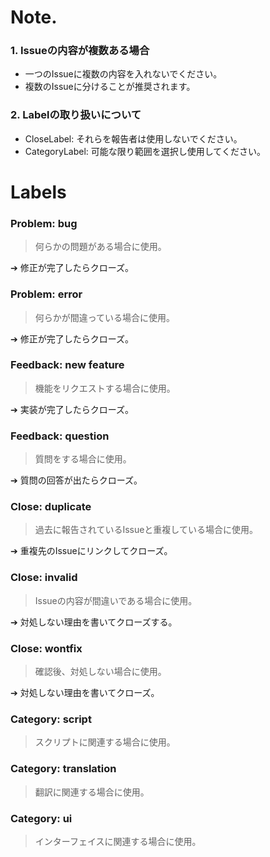 # Note.
### 1. Issueの内容が複数ある場合
* 一つのIssueに複数の内容を入れないでください。
* 複数のIssueに分けることが推奨されます。

### 2. Labelの取り扱いについて
* CloseLabel: それらを報告者は使用しないでください。
* CategoryLabel: 可能な限り範囲を選択し使用してください。

# Labels
### Problem: bug
> 何らかの問題がある場合に使用。

➔ 修正が完了したらクローズ。

### Problem: error
> 何らかが間違っている場合に使用。

➔ 修正が完了したらクローズ。

### Feedback: new feature
> 機能をリクエストする場合に使用。

➔ 実装が完了したらクローズ。
 
### Feedback: question
> 質問をする場合に使用。

➔ 質問の回答が出たらクローズ。

### Close: duplicate
> 過去に報告されているIssueと重複している場合に使用。

➔ 重複先のIssueにリンクしてクローズ。

### Close: invalid
> Issueの内容が間違いである場合に使用。

➔ 対処しない理由を書いてクローズする。

### Close: wontfix
> 確認後、対処しない場合に使用。

➔ 対処しない理由を書いてクローズ。

### Category: script
> スクリプトに関連する場合に使用。
 
### Category: translation
> 翻訳に関連する場合に使用。
 
### Category: ui
>  インターフェイスに関連する場合に使用。
